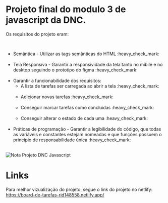 <h1>Projeto final do modulo 3 de javascript da DNC.</h1>
<p>Os requisitos do projeto eram: </p><br>
  <ul>
    <li>Semântica - Utilizar as tags semânticas do HTML :heavy_check_mark: </li><br>
    <li>Tela Responsiva - Garantir a responsividade da tela tanto no mibile e no desktop seguindo o prototipo do figma :heavy_check_mark: </li><br>
    <li>Garantir a funcionabilidade dos requisitos: <br>
                                            <ul>
                                              <li>A lista de tarefas ser carregada ao abrir a tela :heavy_check_mark: </li><br>
                                              <li>Adicionar novas tarefas :heavy_check_mark: </li><br>
                                              <li>Conseguir marcar tarefas como concluidas :heavy_check_mark: </li><br>
                                              <li>Conseguir alterar o estado de cada uma :heavy_check_mark: </li><br>
                                            </ul>
    </li>
                                        
  <li>Práticas de programação - Garantir a legibilidade do código, que todas as variáveis e constantes estejam nomeadas e que funções possuem o princípio de responsabilidade única :heavy_check_mark: </li><br>
  </ul>

![Nota Projeto DNC Javascript](https://github.com/user-attachments/assets/8bee1f89-e8a8-45b9-b1f9-d7128e21f205)

<h1>Links</h1>

Para melhor vizualização do projeto, segue o link do projeto no netlify: https://board-de-tarefas-rid148558.netlify.app/
